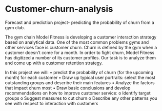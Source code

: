 # Customer-churn-analysis
Forecast and prediction project- predicting the probability of churn from a gym club.

The gym chain Model Fitness is developing a customer interaction strategy based on analytical data. 
One of the most common problems gyms and other services face is customer churn. 
Churn is defined by the gym when a customer doesn't come for a month. 
In order to fight churn, Model Fitness has digitized a number of its customer profiles. 
Our task is to analyze them and come up with a customer retention strategy.

In this project we will:
• predict the probability of churn (for the upcoming month) for each customer
• Draw up typical user portraits: select the most outstanding groups and describe their main features
• Analyze the factors that impact churn most
• Draw basic conclusions and develop recommendations on how to improve customer service:
  o Identify target groups
  o Suggest measures to cut churn
  o Describe any other patterns you see with respect to interaction with customers
